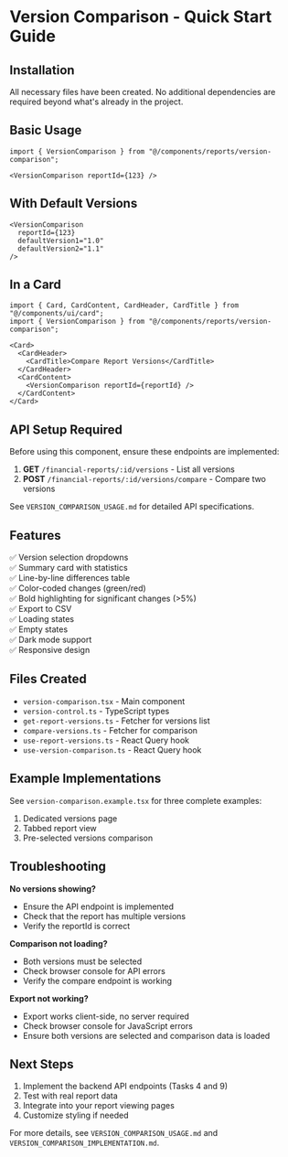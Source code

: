 # Version Comparison - Quick Start Guide

## Installation

All necessary files have been created. No additional dependencies are required beyond what's already in the project.

## Basic Usage

```tsx
import { VersionComparison } from "@/components/reports/version-comparison";

<VersionComparison reportId={123} />
```

## With Default Versions

```tsx
<VersionComparison 
  reportId={123}
  defaultVersion1="1.0"
  defaultVersion2="1.1"
/>
```

## In a Card

```tsx
import { Card, CardContent, CardHeader, CardTitle } from "@/components/ui/card";
import { VersionComparison } from "@/components/reports/version-comparison";

<Card>
  <CardHeader>
    <CardTitle>Compare Report Versions</CardTitle>
  </CardHeader>
  <CardContent>
    <VersionComparison reportId={reportId} />
  </CardContent>
</Card>
```

## API Setup Required

Before using this component, ensure these endpoints are implemented:

1. **GET** `/financial-reports/:id/versions` - List all versions
2. **POST** `/financial-reports/:id/versions/compare` - Compare two versions

See `VERSION_COMPARISON_USAGE.md` for detailed API specifications.

## Features

✅ Version selection dropdowns  
✅ Summary card with statistics  
✅ Line-by-line differences table  
✅ Color-coded changes (green/red)  
✅ Bold highlighting for significant changes (>5%)  
✅ Export to CSV  
✅ Loading states  
✅ Empty states  
✅ Dark mode support  
✅ Responsive design  

## Files Created

- `version-comparison.tsx` - Main component
- `version-control.ts` - TypeScript types
- `get-report-versions.ts` - Fetcher for versions list
- `compare-versions.ts` - Fetcher for comparison
- `use-report-versions.ts` - React Query hook
- `use-version-comparison.ts` - React Query hook

## Example Implementations

See `version-comparison.example.tsx` for three complete examples:
1. Dedicated versions page
2. Tabbed report view
3. Pre-selected versions comparison

## Troubleshooting

**No versions showing?**
- Ensure the API endpoint is implemented
- Check that the report has multiple versions
- Verify the reportId is correct

**Comparison not loading?**
- Both versions must be selected
- Check browser console for API errors
- Verify the compare endpoint is working

**Export not working?**
- Export works client-side, no server required
- Check browser console for JavaScript errors
- Ensure both versions are selected and comparison data is loaded

## Next Steps

1. Implement the backend API endpoints (Tasks 4 and 9)
2. Test with real report data
3. Integrate into your report viewing pages
4. Customize styling if needed

For more details, see `VERSION_COMPARISON_USAGE.md` and `VERSION_COMPARISON_IMPLEMENTATION.md`.
